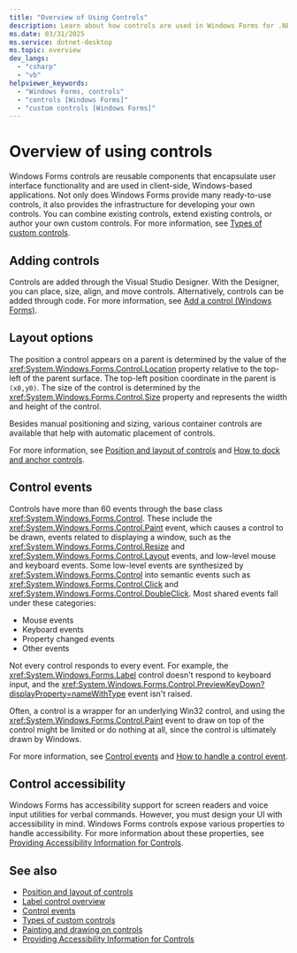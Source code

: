 ```yaml
---
title: "Overview of Using Controls"
description: Learn about how controls are used in Windows Forms for .NET. Controls are reusable components that provide functionality to the user. Many ready-to-use controls are provided. You can also make new controls.
ms.date: 03/31/2025
ms.service: dotnet-desktop
ms.topic: overview
dev_langs: 
  - "csharp"
  - "vb"
helpviewer_keywords: 
  - "Windows Forms, controls"
  - "controls [Windows Forms]"
  - "custom controls [Windows Forms]"
---
```

# Overview of using controls

Windows Forms controls are reusable components that encapsulate user interface functionality and are used in client-side, Windows-based applications. Not only does Windows Forms provide many ready-to-use controls, it also provides the infrastructure for developing your own controls. You can combine existing controls, extend existing controls, or author your own custom controls. For more information, see [Types of custom controls](custom.md).

## Adding controls

Controls are added through the Visual Studio Designer. With the Designer, you can place, size, align, and move controls. Alternatively, controls can be added through code. For more information, see [Add a control (Windows Forms)](how-to-add-to-a-form.md).

## Layout options

The position a control appears on a parent is determined by the value of the <xref:System.Windows.Forms.Control.Location> property relative to the top-left of the parent surface. The top-left position coordinate in the parent is `(x0,y0)`. The size of the control is determined by the <xref:System.Windows.Forms.Control.Size> property and represents the width and height of the control.

Besides manual positioning and sizing, various container controls are available that help with automatic placement of controls.

For more information, see [Position and layout of controls](layout.md) and [How to dock and anchor controls](how-to-dock-and-anchor.md).

## Control events

Controls have more than 60 events through the base class <xref:System.Windows.Forms.Control>. These include the <xref:System.Windows.Forms.Control.Paint> event, which causes a control to be drawn, events related to displaying a window, such as the <xref:System.Windows.Forms.Control.Resize> and <xref:System.Windows.Forms.Control.Layout> events, and low-level mouse and keyboard events. Some low-level events are synthesized by <xref:System.Windows.Forms.Control> into semantic events such as <xref:System.Windows.Forms.Control.Click> and <xref:System.Windows.Forms.Control.DoubleClick>. Most shared events fall under these categories:

- Mouse events
- Keyboard events
- Property changed events
- Other events

Not every control responds to every event. For example, the <xref:System.Windows.Forms.Label> control doesn't respond to keyboard input, and the <xref:System.Windows.Forms.Control.PreviewKeyDown?displayProperty=nameWithType> event isn't raised.

Often, a control is a wrapper for an underlying Win32 control, and using the <xref:System.Windows.Forms.Control.Paint> event to draw on top of the control might be limited or do nothing at all, since the control is ultimately drawn by Windows.

For more information, see [Control events](events.md) and [How to handle a control event](how-to-add-an-event-handler.md).

## Control accessibility

Windows Forms has accessibility support for screen readers and voice input utilities for verbal commands. However, you must design your UI with accessibility in mind. Windows Forms controls expose various properties to handle accessibility. For more information about these properties, see [Providing Accessibility Information for Controls](provide-accessibility-information.md).

## See also

- [Position and layout of controls](layout.md)
- [Label control overview](labels.md)
- [Control events](events.md)
- [Types of custom controls](custom.md)
- [Painting and drawing on controls](custom-painting-drawing.md)
- [Providing Accessibility Information for Controls](provide-accessibility-information.md)
